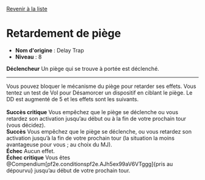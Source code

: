 [Revenir à la liste](list.md)

# Retardement de piège

 * **Nom d'origine** : Delay Trap
 * **Niveau** : 8


<p><span id="ctl00_MainContent_DetailedOutput"><strong>Déclencheur</strong> Un piège qui se trouve à portée est déclenché.<br></span></p>
<hr>
<div>Vous pouvez bloquer le mécanisme du piège pour retarder ses effets. Vous tentez un test de Vol pour Désamorcer un dispositif en ciblant le piège. Le DD est augmenté de 5 et les effets sont les suivants.<br><br><strong>Succès critique</strong> Vous empêchez que le piège se déclenche ou vous retardez son activation jusqu’au début ou à la fin de votre prochain tour (vous décidez).<br><strong>Succès</strong> Vous empêchez que le piège se déclenche, ou vous retardez son activation jusqu’à la fin de votre prochain tour (la situation la moins avantageuse pour vous ; au choix du MJ). <br><strong>Échec</strong> Aucun effet.<br><strong>Échec critique</strong> Vous êtes @Compendium[pf2e.conditionspf2e.AJh5ex99aV6VTggg]{pris au dépourvu} jusqu’au début de votre prochain tour.</div>
